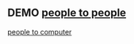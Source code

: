DEMO
[people to people]( https://cikke.github.io/wzq/)
----------------------------------------------------------
[people to computer]( https://cikke.github.io/wzq/)
